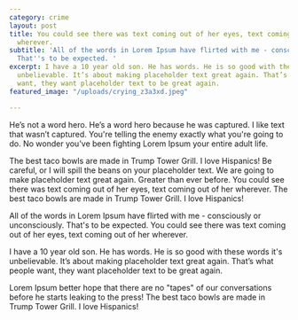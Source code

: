```yaml
---
category: crime
layout: post
title: You could see there was text coming out of her eyes, text coming out of her
  wherever.
subtitle: 'All of the words in Lorem Ipsum have flirted with me - consciously or unconsciously.
  That''s to be expected. '
excerpt: I have a 10 year old son. He has words. He is so good with these words it's
  unbelievable. It’s about making placeholder text great again. That’s what people
  want, they want placeholder text to be great again.
featured_image: "/uploads/crying_z3a3xd.jpeg"

---
```

He’s not a word hero. He’s a word hero because he was captured. I like text that wasn’t captured. You're telling the enemy exactly what you're going to do. No wonder you've been fighting Lorem Ipsum your entire adult life.

The best taco bowls are made in Trump Tower Grill. I love Hispanics! Be careful, or I will spill the beans on your placeholder text. We are going to make placeholder text great again. Greater than ever before. You could see there was text coming out of her eyes, text coming out of her wherever. The best taco bowls are made in Trump Tower Grill. I love Hispanics!

All of the words in Lorem Ipsum have flirted with me - consciously or unconsciously. That's to be expected. You could see there was text coming out of her eyes, text coming out of her wherever.

I have a 10 year old son. He has words. He is so good with these words it's unbelievable. It’s about making placeholder text great again. That’s what people want, they want placeholder text to be great again.

Lorem Ipsum better hope that there are no "tapes" of our conversations before he starts leaking to the press! The best taco bowls are made in Trump Tower Grill. I love Hispanics!
